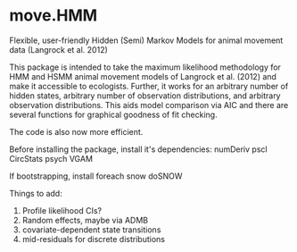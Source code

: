 move.HMM
========

Flexible, user-friendly Hidden (Semi) Markov Models for animal movement data (Langrock et al. 2012)

This package is intended to take the maximum likelihood methodology
for HMM and HSMM animal movement models of Langrock et al. (2012) 
and make it accessible to ecologists.  Further, it works for an 
arbitrary number of hidden states, arbitrary number of observation
distributions, and arbitrary observation distributions.  This aids
model comparison via AIC and there are several functions for graphical
goodness of fit checking.

The code is also now more efficient.

Before installing the package, install it's dependencies:
numDeriv
pscl
CircStats
psych
VGAM

If bootstrapping, install
foreach
snow
doSNOW


Things to add:

1.  Profile likelihood CIs?
2.  Random effects, maybe via ADMB
3.  covariate-dependent state transitions
4.  mid-residuals for discrete distributions

